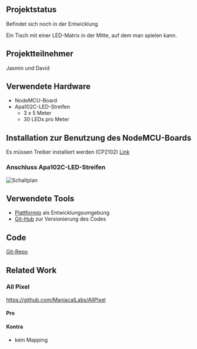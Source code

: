 ## Projektstatus

Befindet sich noch in der Entwicklung

Ein Tisch mit einer LED-Matrix in der Mitte, auf dem man spielen kann.

## Projektteilnehmer
Jasmin und David


## Verwendete Hardware
* NodeMCU-Board
* Apa102C-LED-Streifen 
    * 3 x 5 Meter
    * 30 LEDs pro Meter


## Installation zur Benutzung des NodeMCU-Boards
Es müssen Treiber installiert werden (CP2102)
[Link](https://www.silabs.com/products/mcu/Pages/USBtoUARTBridgeVCPDrivers.aspx)

### Anschluss Apa102C-LED-Streifen
![Schaltplan](http://www.elec-tron.org/wp-content/uploads/2015/12/nodetoapaq102.png)

## Verwendete Tools
* [Plattformio](http://platformio.org) als Entwicklungsumgebung
* [Git-Hub](http://github.com) zur Versionierung des Codes

## Code
[Git-Repo](https://github.com/d-amend/Gamebly)

## Related Work

### All Pixel

https://github.com/ManiacalLabs/AllPixel

#### Pro

#### Kontra

- kein Mapping